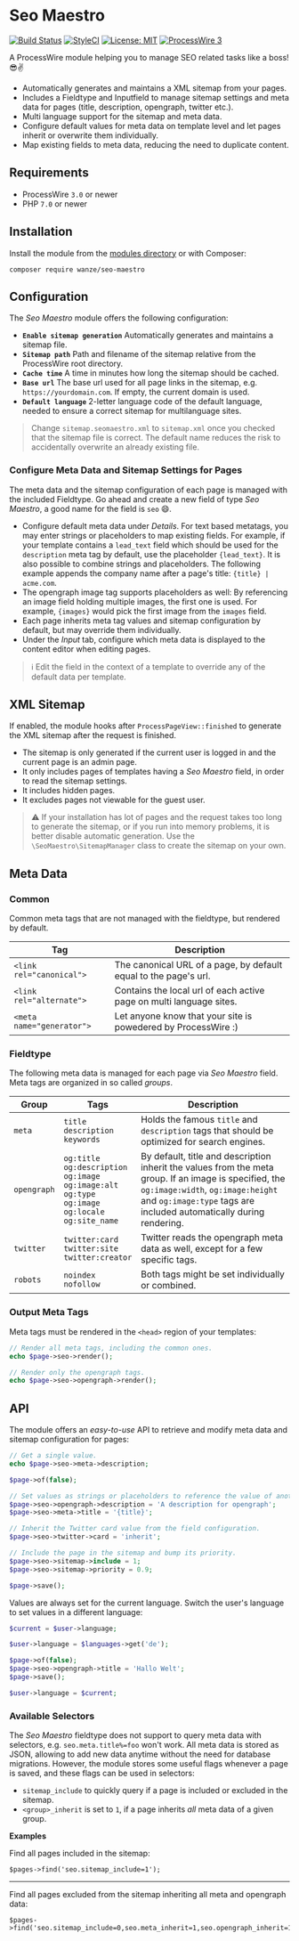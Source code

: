 # Seo Maestro

[![Build Status](https://travis-ci.org/wanze/SeoMaestro.svg?branch=master)](https://travis-ci.org/wanze/SeoMaestro)
[![StyleCI](https://github.styleci.io/repos/168985372/shield?branch=master)](https://github.styleci.io/repos/168985372)
[![License: MIT](https://img.shields.io/badge/License-MIT-blue.svg)](https://opensource.org/licenses/MIT)
[![ProcessWire 3](https://img.shields.io/badge/ProcessWire-3.x-orange.svg)](https://github.com/processwire/processwire)

A ProcessWire module helping you to manage SEO related tasks like a boss! 😎✌️

* Automatically generates and maintains a XML sitemap from your pages.
* Includes a Fieldtype and Inputfield to manage sitemap settings and meta data for pages (title, description, opengraph, twitter etc.).
* Multi language support for the sitemap and meta data.
* Configure default values for meta data on template level and let pages inherit or overwrite them individually.
* Map existing fields to meta data, reducing the need to duplicate content.

## Requirements

* ProcessWire `3.0` or newer
* PHP `7.0` or newer

## Installation

Install the module from the [modules directory](https://modules.processwire.com/modules/seo-maestro/) or with Composer:

```
composer require wanze/seo-maestro
```

## Configuration

The _Seo Maestro_ module offers the following configuration:

* **`Enable sitemap generation`** Automatically generates and maintains a sitemap file.
* **`Sitemap path`** Path and filename of the sitemap relative from the ProcessWire root directory.
* **`Cache time`** A time in minutes how long the sitemap should be cached.
* **`Base url`** The base url used for all page links in the sitemap, e.g. `https://yourdomain.com`. If empty, the current domain is used.
* **`Default language`** 2-letter language code of the default language, needed to ensure a correct sitemap for
multilanguage sites.

> Change `sitemap.seomaestro.xml` to `sitemap.xml` once you checked that the sitemap file is correct.
The default name reduces the risk to accidentally overwrite an already existing file.

### Configure Meta Data and Sitemap Settings for Pages

The meta data and the sitemap configuration of each page is managed with the included Fieldtype.
Go ahead and create a new field of type *Seo Maestro*, a good name for the field is `seo` 😄. 

* Configure default meta data under _Details_. For text based metatags, you may enter strings or placeholders to 
map existing fields. For example, if your template contains a `lead_text` field which should be used for the 
`description` meta tag by default, use the placeholder `{lead_text}`. It is also possible to combine strings and placeholders. 
The following example appends the company name after a page's title: `{title} | acme.com`.
* The opengraph image tag supports placeholders as well: By referencing an image field holding multiple images, the first
one is used. For example, `{images}` would pick the first image from the `images` field. 
* Each page inherits meta tag values and sitemap configuration by default, but may override them individually.
* Under the _Input_ tab, configure which meta data is displayed to the content editor when editing pages.

> ℹ️ Edit the field in the context of a template to override any of the default data per template.

## XML Sitemap

If enabled, the module hooks after `ProcessPageView::finished` to generate the XML sitemap after the request is finished.

* The sitemap is only generated if the current user is logged in and the current page is an admin page.
* It only includes pages of templates having a _Seo Maestro_ field, in order to read the sitemap settings.
* It includes hidden pages.
* It excludes pages not viewable for the guest user.

> ⚠ If your installation has lot of pages and the request takes too long to generate the sitemap, or if you run into
memory problems, it is better disable automatic generation. Use the `\SeoMaestro\SitemapManager` class to create
the sitemap on your own.

## Meta Data

### Common

Common meta tags that are not managed with the fieldtype, but rendered by default.

| Tag | Description |
| --- | --- |
| `<link rel="canonical">` | The canonical URL of a page, by default equal to the page's url. |
| `<link rel="alternate">` | Contains the local url of each active page on multi language sites. |
| `<meta name="generator">` | Let anyone know that your site is powedered by ProcessWire :) |

### Fieldtype

The following meta data is managed for each page via _Seo Maestro_ field. Meta tags are organized in so called  _groups_.

| Group | Tags | Description |
| --- | --- | --- |
| `meta` |  `title`<br>`description`<br>`keywords` | Holds the famous `title` and `description` tags that should be optimized for search engines.
| `opengraph` |  `og:title`<br>`og:description`<br>`og:image`<br>`og:image:alt`<br>`og:type`<br>`og:image`<br>`og:locale`<br>`og:site_name` | By default, title and description inherit the values from the meta group. If an image is specified, the `og:image:width`, `og:image:height` and `og:image:type` tags are included automatically during rendering. |
| `twitter` |  `twitter:card`<br>`twitter:site`<br>`twitter:creator` | Twitter reads the opengraph meta data as well, except for a few specific tags. |
| `robots` |  `noindex`<br>`nofollow` | Both tags might be set individually or combined. |

### Output Meta Tags

Meta tags must be rendered in the `<head>` region of your templates:

```php
// Render all meta tags, including the common ones.
echo $page->seo->render();

// Render only the opengraph tags.
echo $page->seo->opengraph->render();
```

## API

The module offers an _easy-to-use_ API to retrieve and modify meta data and sitemap configuration for pages:

```php
// Get a single value.
echo $page->seo->meta->description;

$page->of(false);

// Set values as strings or placeholders to reference the value of another field.
$page->seo->opengraph->description = 'A description for opengraph';
$page->seo->meta->title = '{title}';

// Inherit the Twitter card value from the field configuration.
$page->seo->twitter->card = 'inherit';

// Include the page in the sitemap and bump its priority.
$page->seo->sitemap->include = 1;
$page->seo->sitemap->priority = 0.9;

$page->save();
```

Values are always set for the current language. Switch the user's language to set values in a different language:

```php
$current = $user->language;

$user->language = $languages->get('de');

$page->of(false);
$page->seo->opengraph->title = 'Hallo Welt';
$page->save();

$user->language = $current;
```

### Available Selectors

The _Seo Maestro_ fieldtype does not support to query meta data with selectors, e.g. `seo.meta.title%=foo` won't work.
All meta data is stored as JSON, allowing to add new data anytime without the need for database migrations. However, the
module stores some useful flags whenever a page is saved, and these flags can be used in selectors:

* `sitemap_include` to quickly query if a page is included or excluded in the sitemap.
* `<group>_inherit` is set to `1`, if a page inherits _all_ meta data of a given group.

**Examples**

Find all pages included in the sitemap:
```
$pages->find('seo.sitemap_include=1');
```

---

Find all pages excluded from the sitemap inheriting all meta and opengraph data:
```
$pages->find('seo.sitemap_include=0,seo.meta_inherit=1,seo.opengraph_inherit=1');
```
